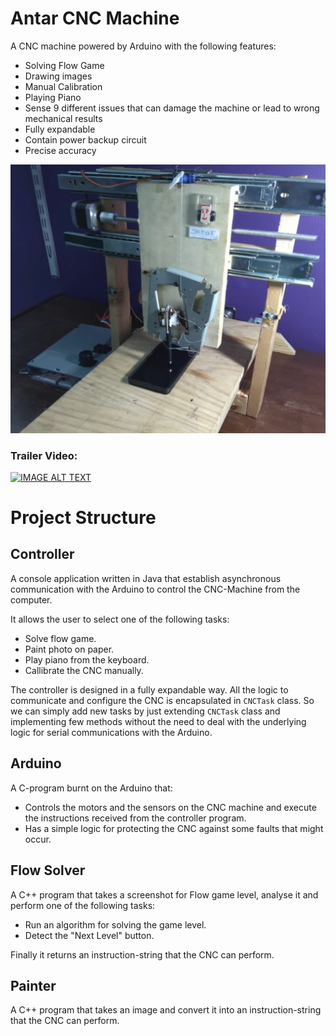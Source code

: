 # Antar CNC Machine
A CNC machine powered by Arduino with the following features:

* Solving Flow Game
* Drawing images
* Manual Calibration
* Playing Piano
* Sense 9 different issues that can damage the machine or lead to wrong mechanical results
* Fully expandable
* Contain power backup circuit
* Precise accuracy

![alt text](https://raw.githubusercontent.com/OmarBazaraa/CNC-Machine/master/picture.png)

### Trailer Video:
[![IMAGE ALT TEXT](http://img.youtube.com/vi/A8BskRCSG7A/0.jpg)](http://www.youtube.com/watch?v=A8BskRCSG7A "CNC Machine")

# Project Structure

## Controller
A console application written in Java that establish asynchronous communication with the Arduino to control the CNC-Machine from the computer.

It allows the user to select one of the following tasks:
* Solve flow game.
* Paint photo on paper.
* Play piano from the keyboard.
* Callibrate the CNC manually.

The controller is designed in a fully expandable way.
All the logic to communicate and configure the CNC is encapsulated in `CNCTask` class.
So we can simply add new tasks by just extending `CNCTask` class and implementing few methods
without the need to deal with the underlying logic for serial communications with the Arduino.

## Arduino
A C-program burnt on the Arduino that:
* Controls the motors and the sensors on the CNC machine and execute the instructions received from the controller program.
* Has a simple logic for protecting the CNC against some faults that might occur.

## Flow Solver
A C++ program that takes a screenshot for Flow game level, analyse it and perform one of the following tasks:
* Run an algorithm for solving the game level.
* Detect the "Next Level" button.

Finally it returns an instruction-string that the CNC can perform.

## Painter
A C++ program that takes an image and convert it into an instruction-string that the CNC can perform.

